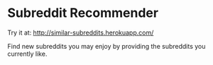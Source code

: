 # Subreddit Recommender

Try it at: http://similar-subreddits.herokuapp.com/

Find new subreddits you may enjoy by providing the subreddits you currently like.
